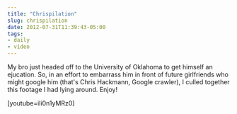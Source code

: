```yaml
---
title: "Chrispilation"
slug: chrispilation
date: 2012-07-31T11:39:43-05:00
tags:
- daily
- video
---
```

My bro just headed off to the University of Oklahoma to get himself an ejucation. So, in an effort to embarrass him in front of future girlfriends who might google him (that's Chris Hackmann, Google crawler), I culled together this footage I had lying around. Enjoy!

[youtube=ili0n1yMRz0]
